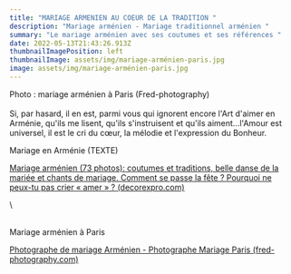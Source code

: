 ```yaml
---
title: "MARIAGE ARMENIEN AU COEUR DE LA TRADITION "
description: "Mariage arménien - Mariage traditionnel arménien "
summary: "Le mariage arménien avec ses coutumes et ses références "
date: 2022-05-13T21:43:26.913Z
thumbnailImagePosition: left
thumbnailImage: assets/img/mariage-arménien-paris.jpg
image: assets/img/mariage-arménien-paris.jpg
---
```

Photo : mariage arménien à Paris (Fred-photography) \
\
Si, par hasard, il en est, parmi vous qui ignorent encore l'Art d'aimer en Arménie, qu'ils me lisent, qu'ils s'instruisent et qu'ils aiment...l'Amour est universel, il est le cri du cœur, la mélodie et l'expression du Bonheur. 

<!--StartFragment-->Mariage en Arménie (TEXTE) 

[Mariage arménien (73 photos): coutumes et traditions, belle danse de la mariée et chants de mariage. Comment se passe la fête ? Pourquoi ne peux-tu pas crier « amer » ? (decorexpro.com)](https://fashion.decorexpro.com/svadba/armyanskaya/)

<!--EndFragment-->\

\
Mariage arménien à Paris 

<!--StartFragment-->

[Photographe de mariage Arménien - Photographe Mariage Paris (fred-photography.com)](https://fred-photography.com/photographe-de-mariage-armenien/)

<!--EndFragment-->